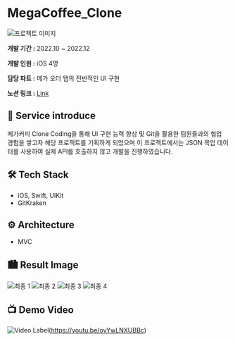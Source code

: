 # MegaCoffee_Clone

![프로젝트 이미지](https://github.com/user-attachments/assets/80657e56-9199-4540-8ed0-bf26546972d6)

**개발 기간 :** 2022.10 ~ 2022.12

**개발 인원 :** iOS 4명

**담당 파트 :** 메가 오더 탭의 전반적인 UI 구현

**노션 링크 :** [Link](https://storm-hosta-944.notion.site/Clone-4e4d183d793441cd95d10f01288b347b?pvs=4)

## 💁 Service introduce
메가커피 Clone Coding을 통해 UI 구현 능력 향상 및 Git을 활용한 팀원들과의 협업 경험을 쌓고자 해당 프로젝트를 기획하게 되었으며 이 프로젝트에서는 JSON 목업 데이터를 사용하여 실제 API를 호출하지 않고 개발을 진행하였습니다.

## 🛠 Tech Stack

- iOS, Swift, UIKit
- GitKraken

## ⚙️ Architecture
- MVC

## 🏙 Result Image
![최종 1](https://github.com/user-attachments/assets/da79bec2-8dd1-4655-8790-d7198babee59)
![최종 2](https://github.com/user-attachments/assets/ec596306-3a7d-4627-98d5-b253aaa7ce97)
![최종 3](https://github.com/user-attachments/assets/f2abf301-5d97-42db-9c72-38764e665053)
![최종 4](https://github.com/user-attachments/assets/068c1b2a-0ca3-40fc-9a27-53e80f0d2c6a)

## 📺 Demo Video
![Video Label](http://img.youtube.com/vi/ovYwLNXUBBc/0.jpg)(https://youtu.be/ovYwLNXUBBc)
